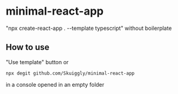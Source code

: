 # minimal-react-app
"npx create-react-app . --template typescript" without boilerplate

## How to use
"Use template" button or 
  ```
  npx degit github.com/Skuiggly/minimal-react-app
  ```
 in a console opened in an empty folder
